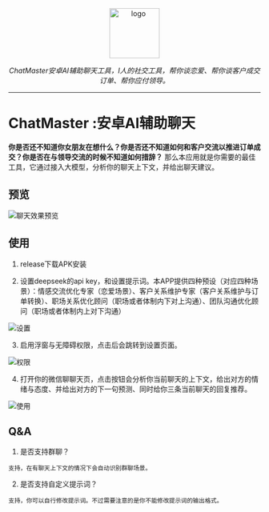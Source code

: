 <div align="center">
  <a href="https://lishiyuan.com"><img width="100px" alt="logo" src="docs/icon.png"/></a>
  <p><em>ChatMaster安卓AI辅助聊天工具，I人的社交工具，帮你谈恋爱、帮你谈客户成交订单、帮你应付领导。</em></p>
</div>   

---

# ChatMaster :安卓AI辅助聊天

**你是否还不知道你女朋友在想什么？你是否还不知道如何和客户交流以推进订单成交？你是否在与领导交流的时候不知道如何措辞？** 那么本应用就是你需要的最佳工具，它通过接入大模型，分析你的聊天上下文，并给出聊天建议。

## 预览 

![聊天效果预览](docs/chat.jpg)

## 使用

1. release下载APK安装

2. 设置deepseek的api key，和设置提示词。本APP提供四种预设（对应四种场景）：情感交流优化专家（恋爱场景）、客户关系维护专家（客户关系维护与订单转换）、职场关系优化顾问（职场或者体制内下对上沟通）、团队沟通优化顾问（职场或者体制内上对下沟通）

![设置](docs/settings.jpg)

3. 启用浮窗与无障碍权限，点击后会跳转到设置页面。

![权限](docs/main.jpg)

4. 打开你的微信聊聊天页，点击按钮会分析你当前聊天的上下文，给出对方的情绪与态度、并给出对方的下一句预测、同时给你三条当前聊天的回复推荐。

![使用](docs/chat.jpg)

## Q&A

1. 是否支持群聊？

```text
支持，在有聊天上下文的情况下会自动识别群聊场景。
```
2. 是否支持自定义提示词？

```text
支持，你可以自行修改提示词。不过需要注意的是你不能修改提示词的输出格式。
```



